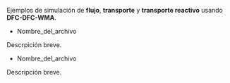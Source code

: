 Ejemplos de simulación de **flujo**, **transporte** y **transporte reactivo** usando **DFC-DFC-WMA**.

* Nombre_del_archivo

Descrpición breve.

* Nombre_del_archivo

Descripción breve.
